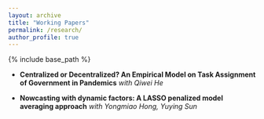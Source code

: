 ```yaml
---
layout: archive
title: "Working Papers"
permalink: /research/
author_profile: true
---
```


<!-- {% if author.googlescholar %}-->
<!--   You can also find my articles on <u><a href="{{author.googlescholar}}">my Google Scholar profile</a>.</u>-->
<!-- {% endif %}-->

{% include base_path %}



* **Centralized or Decentralized? An Empirical Model on Task Assignment of Government in Pandemics**
*with Qiwei He*

* **Nowcasting with dynamic factors: A LASSO penalized model averaging approach**
*with Yongmiao Hong, Yuying Sun*

<!-- {% for post in site.publications reversed %}-->
<!--   {% include archive-single.html %}-->
<!-- {% endfor %}-->

